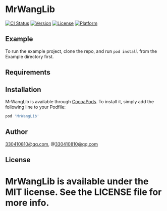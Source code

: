 # MrWangLib


[![CI Status](https://img.shields.io/travis/330410810@qq.com/MrWangLib.svg?style=flat)](https://travis-ci.org/330410810@qq.com/MrWangLib)
[![Version](https://img.shields.io/cocoapods/v/MrWangLib.svg?style=flat)](https://cocoapods.org/pods/MrWangLib)
[![License](https://img.shields.io/cocoapods/l/MrWangLib.svg?style=flat)](https://cocoapods.org/pods/MrWangLib)
[![Platform](https://img.shields.io/cocoapods/p/MrWangLib.svg?style=flat)](https://cocoapods.org/pods/MrWangLib)

## Example

To run the example project, clone the repo, and run `pod install` from the Example directory first.

## Requirements

## Installation

MrWangLib is available through [CocoaPods](https://cocoapods.org). To install
it, simply add the following line to your Podfile:

```ruby
pod 'MrWangLib'
```

## Author

330410810@qq.com, @330410810@qq.com

## License

MrWangLib is available under the MIT license. See the LICENSE file for more info.
=======

